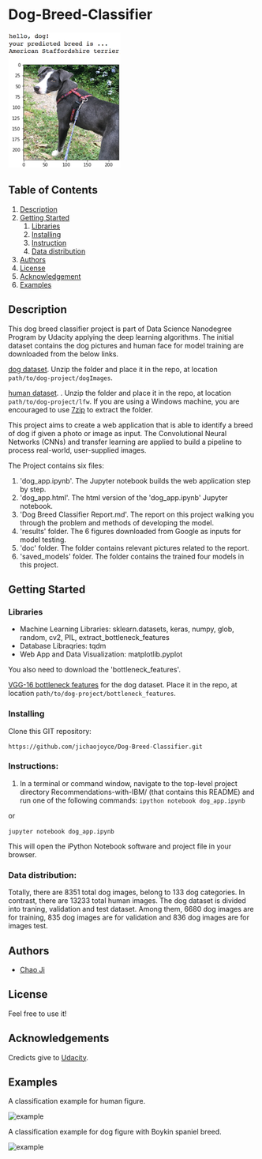 # Dog-Breed-Classifier

![Intro Pic](/doc/sample_dog_output.png)

## Table of Contents
1. [Description](#description)
2. [Getting Started](#getting_started)
	1. [Libraries](#library)
	2. [Installing](#installing)
	3. [Instruction](#executing)
	4. [Data distribution](#material)
3. [Authors](#authors)
4. [License](#license)
5. [Acknowledgement](#acknowledgement)
6. [Examples](#example)
<a name="descripton"></a>
## Description

This dog breed classifier project is part of Data Science Nanodegree Program by Udacity applying the deep learning algorithms.
The initial dataset contains the dog pictures and human face for model training are downloaded from the below links.

[dog dataset](https://s3-us-west-1.amazonaws.com/udacity-aind/dog-project/dogImages.zip). Unzip the folder and place it in the repo, at location `path/to/dog-project/dogImages`. 

[human dataset](https://s3-us-west-1.amazonaws.com/udacity-aind/dog-project/lfw.zip). .  Unzip the folder and place it in the repo, at location `path/to/dog-project/lfw`.  If you are using a Windows machine, you are encouraged to use [7zip](http://www.7-zip.org/) to extract the folder. 

This project aims to create a web application that is able to identify a breed of dog if given a photo or image as input. The Convolutional Neural Networks (CNNs) and transfer learning are applied to build a pipeline to process real-world, user-supplied images.

The Project contains six files:

1. 'dog_app.ipynb'. The Jupyter notebook builds the web application step by step.   
2. 'dog_app.html'. The html version of the 'dog_app.ipynb' Jupyter notebook. 
3. 'Dog Breed Classifier Report.md'. The report on this project walking you through the problem and methods of developing the model.
4. 'results' folder. The 6 figures downloaded from Google as inputs for model testing. 
5. 'doc' folder. The folder contains relevant pictures related to the report.
6. 'saved_models' folder. The folder contains the trained four models in this project. 

<a name="getting_started"></a>
## Getting Started

<a name="dependencies"></a>
### Libraries
* Machine Learning Libraries: sklearn.datasets, keras, numpy, glob, random, cv2, PIL, extract_bottleneck_features
* Database Libraqries: tqdm
* Web App and Data Visualization: matplotlib.pyplot

You also need to download the 'bottleneck_features'.

[VGG-16 bottleneck features](https://s3-us-west-1.amazonaws.com/udacity-aind/dog-project/DogVGG16Data.npz) for the dog dataset.  Place it in the repo, at location `path/to/dog-project/bottleneck_features`.

<a name="installing"></a>
### Installing
Clone this GIT repository:
```
https://github.com/jichaojoyce/Dog-Breed-Classifier.git
```
<a name="Instruction"></a>
### Instructions:
1. In a terminal or command window, navigate to the top-level project directory Recommendations-with-IBM/ (that contains this README) and run one of the following commands:
```ipython notebook dog_app.ipynb```

or

```jupyter notebook dog_app.ipynb```

This will open the iPython Notebook software and project file in your browser.
### Data distribution:

Totally, there are 8351 total dog images, belong to 133 dog categories. In contrast, there are 13233 total human images. The dog dataset is divided into traning, validation and test dataset. Among them, 6680 dog images are for training, 835 dog images are for validation and 836 dog images are for images test. 

<a name="authors"></a>
## Authors

* [Chao Ji](https://github.com/jichaojoyce)

<a name="license"></a>
## License
Feel free to use it!
<a name="acknowledgement"></a>
## Acknowledgements

Credicts give to [Udacity](https://www.udacity.com/).

## Examples
A classification example for human figure. 

![example](/results/Result1.PNG)

A classification example for dog figure with Boykin spaniel breed. 

![example](/results/result6.PNG)
